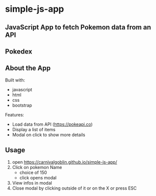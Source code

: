 # simple-js-app

## JavaScript App to fetch Pokemon data from an API

## Pokedex

## About the App

Built with:

- javascript
- html
- css
- bootstrap

Features:

- Load data from API (https://pokeapi.co)
- Display a list of items
- Modal on click to show more details

## Usage

1. open https://carnivalgoblin.github.io/simple-js-app/
2. Click on pokemon Name
   - choice of 150
   - click opens modal
3. View infos in modal
4. Close modal by clicking outside of it or on the X or press ESC
